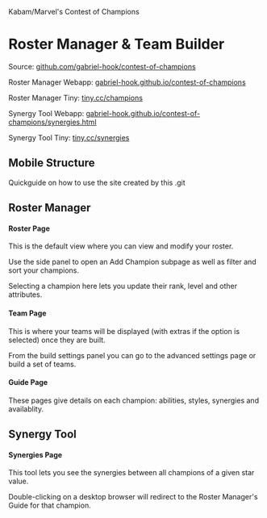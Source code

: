 Kabam/Marvel's Contest of Champions
# Roster Manager & Team Builder

  Source: [github.com/gabriel-hook/contest-of-champions](https://github.com/gabriel-hook/contest-of-champions/)
  
  Roster Manager Webapp: [gabriel-hook.github.io/contest-of-champions](http://gabriel-hook.github.io/contest-of-champions/)
  
  Roster Manager Tiny: [tiny.cc/champions](http://tiny.cc/champions)
  
  Synergy Tool Webapp: [gabriel-hook.github.io/contest-of-champions/synergies.html](http://gabriel-hook.github.io/contest-of-champions/synergies.html)
  
  Synergy Tool Tiny: [tiny.cc/synergies](http://tiny.cc/synergies)

## Mobile Structure

   Quickguide on how to use the site created by this .git
  
## Roster Manager

#### Roster Page

  This is the default view where you can view and modify your roster.
    
  Use the side panel to open an Add Champion subpage as well as filter and sort your champions.
    
  Selecting a champion here lets you update their rank, level and other attributes.

    
#### Team Page

  This is where your teams will be displayed (with extras if the option is selected) once they are built.

  From the build settings panel you can go to the advanced settings page or build a set of teams.
    
#### Guide Page

  These pages give details on each champion: abilities, styles, synergies and availablity.
    
## Synergy Tool

#### Synergies Page

  This tool lets you see the synergies between all champions of a given star value.
    
  Double-clicking on a desktop browser will redirect to the Roster Manager's Guide for that champion.